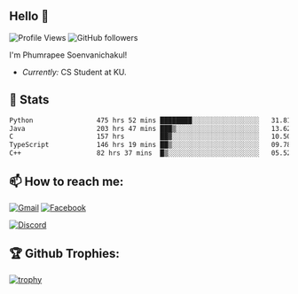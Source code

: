 
<h2>Hello 👋</h2> 

![Profile Views](https://komarev.com/ghpvc/?username=Homiez09&label=Profile%20views&color=0e75b6&style=flat)
![GitHub followers](https://img.shields.io/github/followers/HomieZ09.svg?style=social&label=Follow)


I'm Phumrapee Soenvanichakul!

- <i>Currently:</i> CS Student at KU.

<h2>👀 Stats</h2>

<!--START_SECTION:waka-->

```txt
Python                475 hrs 52 mins ████████░░░░░░░░░░░░░░░░░   31.81 %
Java                  203 hrs 47 mins ███▒░░░░░░░░░░░░░░░░░░░░░   13.62 %
C                     157 hrs         ██▓░░░░░░░░░░░░░░░░░░░░░░   10.50 %
TypeScript            146 hrs 19 mins ██▒░░░░░░░░░░░░░░░░░░░░░░   09.78 %
C++                   82 hrs 37 mins  █▒░░░░░░░░░░░░░░░░░░░░░░░   05.52 %
```

<!--END_SECTION:waka-->

<h2>📫 How to reach me:</h2>

<a href="mailto:phumrapeesoen1@gmail.com">![Gmail](https://img.shields.io/badge/Gmail-D14836?style=for-the-badge&logo=gmail&logoColor=white)</a> 
<a href="https://web.facebook.com/phumrapee.soenvanichakul.3/">![Facebook](https://img.shields.io/badge/Facebook-4267B2?style=for-the-badge&logo=facebook&logoColor=white)</a>

<a href="https://discord.gg/EWnAEUtFVm">![Discord](https://discord.c99.nl/widget/theme-1/297740667784921089.png)</a> 

<h2>🏆 Github Trophies:</h2>

[![trophy](https://github-profile-trophy.vercel.app/?username=Homiez09&theme=discord&row=1)](https://github.com/ryo-ma/github-profile-trophy)
